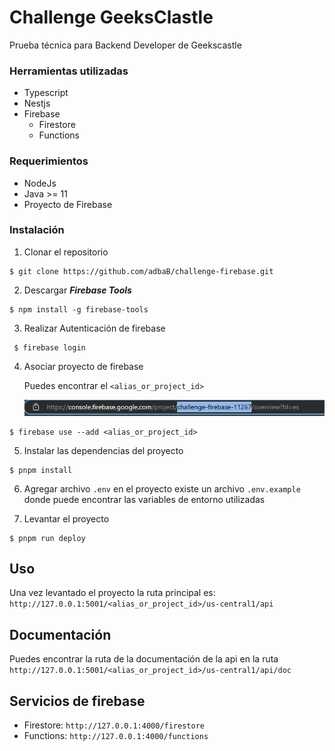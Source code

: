 # Challenge GeeksClastle
Prueba técnica para Backend Developer de Geekscastle
### Herramientas utilizadas
- Typescript
- Nestjs
- Firebase
  - Firestore
  - Functions

### Requerimientos 
* NodeJs
* Java >= 11 
* Proyecto de Firebase


### Instalación 

1. Clonar el repositorio
~~~  
$ git clone https://github.com/adbaB/challenge-firebase.git
~~~

2. Descargar ***Firebase Tools***
~~~
$ npm install -g firebase-tools
~~~

3. Realizar Autenticación de firebase
~~~
 $ firebase login
~~~
4. Asociar proyecto de firebase

   Puedes encontrar el `<alias_or_project_id>`
   
   ![Texto alternativo](/img/link_proyecto.png)

  ~~~
  $ firebase use --add <alias_or_project_id>
  ~~~
5. Instalar las dependencias del proyecto

~~~
$ pnpm install
~~~
6. Agregar archivo `.env` en el proyecto existe un archivo `.env.example` donde puede encontrar las variables de entorno utilizadas


7. Levantar el proyecto
~~~
$ pnpm run deploy 
~~~

## Uso

Una vez levantado el proyecto la ruta principal es: `http://127.0.0.1:5001/<alias_or_project_id>/us-central1/api`

## Documentación 
Puedes encontrar la ruta de la documentación de la api en la ruta `http://127.0.0.1:5001/<alias_or_project_id>/us-central1/api/doc`

## Servicios de firebase 

-  Firestore: `http://127.0.0.1:4000/firestore`
-  Functions: `http://127.0.0.1:4000/functions`






